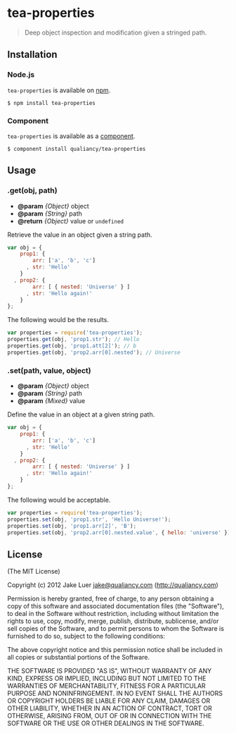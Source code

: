 # tea-properties

> Deep object inspection and modification given a stringed path.

## Installation

### Node.js

`tea-properties` is available on [npm](http://npmjs.org).

    $ npm install tea-properties

### Component

`tea-properties` is available as a [component](https://github.com/component/component).

    $ component install qualiancy/tea-properties

## Usage

### .get(obj, path)

* **@param** _{Object}_ object 
* **@param** _{String}_ path 
* **@return** _{Object}_  value or `undefined`

Retrieve the value in an object given a string path.

```js
var obj = {
    prop1: {
        arr: ['a', 'b', 'c']
      , str: 'Hello'
    }
  , prop2: {
        arr: [ { nested: 'Universe' } ]
      , str: 'Hello again!'
    }
};
```

The following would be the results.

```js
var properties = require('tea-properties');
properties.get(obj, 'prop1.str'); // Hello
properties.get(obj, 'prop1.att[2]'); // b
properties.get(obj, 'prop2.arr[0].nested'); // Universe
```


### .set(path, value, object)

* **@param** _{Object}_ object 
* **@param** _{String}_ path 
* **@param** _{Mixed}_ value 

Define the value in an object at a given string path.

```js
var obj = {
    prop1: {
        arr: ['a', 'b', 'c']
      , str: 'Hello'
    }
  , prop2: {
        arr: [ { nested: 'Universe' } ]
      , str: 'Hello again!'
    }
};
```

The following would be acceptable.

```js
var properties = require('tea-properties');
properties.set(obj, 'prop1.str', 'Hello Universe!');
properties.set(obj, 'prop1.arr[2]', 'B');
properties.set(obj, 'prop2.arr[0].nested.value', { hello: 'universe' });
```


## License

(The MIT License)

Copyright (c) 2012 Jake Luer <jake@qualiancy.com> (http://qualiancy.com)

Permission is hereby granted, free of charge, to any person obtaining a copy
of this software and associated documentation files (the "Software"), to deal
in the Software without restriction, including without limitation the rights
to use, copy, modify, merge, publish, distribute, sublicense, and/or sell
copies of the Software, and to permit persons to whom the Software is
furnished to do so, subject to the following conditions:

The above copyright notice and this permission notice shall be included in
all copies or substantial portions of the Software.

THE SOFTWARE IS PROVIDED "AS IS", WITHOUT WARRANTY OF ANY KIND, EXPRESS OR
IMPLIED, INCLUDING BUT NOT LIMITED TO THE WARRANTIES OF MERCHANTABILITY,
FITNESS FOR A PARTICULAR PURPOSE AND NONINFRINGEMENT. IN NO EVENT SHALL THE
AUTHORS OR COPYRIGHT HOLDERS BE LIABLE FOR ANY CLAIM, DAMAGES OR OTHER
LIABILITY, WHETHER IN AN ACTION OF CONTRACT, TORT OR OTHERWISE, ARISING FROM,
OUT OF OR IN CONNECTION WITH THE SOFTWARE OR THE USE OR OTHER DEALINGS IN
THE SOFTWARE.
